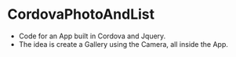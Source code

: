 # CordovaPhotoAndList

- Code for an App built in Cordova and Jquery.
- The idea is create a Gallery using the Camera, all inside the App.
